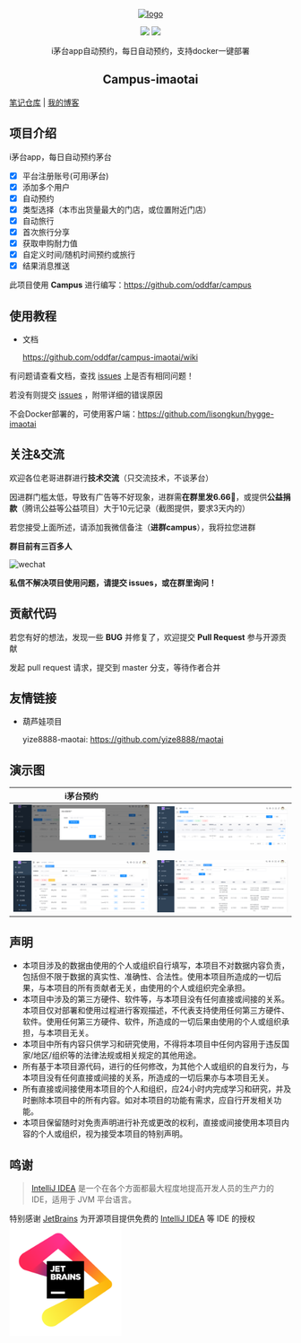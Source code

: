 <p align="center"><a href="https://oddfar.com/" target="_blank" rel="noopener noreferrer"><img width="180" src="https://note.oddfar.com/img/web.png" alt="logo"></a></p>

<p align="center">
  <a href="https://github.com/oddfar/campus-imaotai/stargazers"><img src="https://img.shields.io/github/stars/oddfar/campus-imaotai.svg"></a>
	<a href="https://github.com/oddfar/campus-imaotai/blob/master/LICENSE"><img src="https://img.shields.io/github/license/oddfar/campus-imaotai.svg"></a>
</p>



<p align="center"> i茅台app自动预约，每日自动预约，支持docker一键部署</p>

<h2 align="center">Campus-imaotai</h2>

  [笔记仓库](https://github.com/oddfar/notes)  |  [我的博客](https://oddfar.com)  

## 项目介绍

i茅台app，每日自动预约茅台

- [x] 平台注册账号(可用i茅台)
- [x] 添加多个用户
- [x] 自动预约
- [x] 类型选择（本市出货量最大的门店，或位置附近门店）
- [x] 自动旅行
- [x] 首次旅行分享
- [x] 获取申购耐力值
- [x] 自定义时间/随机时间预约或旅行
- [x] 结果消息推送

此项目使用 **Campus** 进行编写：<https://github.com/oddfar/campus>

## 使用教程

- 文档

  <https://github.com/oddfar/campus-imaotai/wiki>

有问题请查看文档，查找 [issues](https://github.com/oddfar/campus-imaotai/issues) 上是否有相同问题！

若没有则提交 [issues](https://github.com/oddfar/campus-imaotai/issues)  ，附带详细的错误原因

不会Docker部署的，可使用客户端：<https://github.com/lisongkun/hygge-imaotai>

## 关注&交流

欢迎各位老哥进群进行**技术交流**（只交流技术，不谈茅台）

因进群门槛太低，导致有广告等不好现象，进群需**在群里发6.66**🧧，或提供**公益捐款**（腾讯公益等公益项目）大于10元记录（截图提供，要求3天内的）

若您接受上面所述，请添加我微信备注（**进群campus**），我将拉您进群

**群目前有三百多人**

<img src="https://note.oddfar.com/img/my-wechat.jpg" alt="wechat" style="height:280px;" />

**私信不解决项目使用问题，请提交 issues，或在群里询问！**



## 贡献代码

若您有好的想法，发现一些 **BUG** 并修复了，欢迎提交 **Pull Request** 参与开源贡献

发起 pull request 请求，提交到 master 分支，等待作者合并

## 友情链接

- 葫芦娃项目

  yize8888-maotai: https://github.com/yize8888/maotai

## 演示图

| i茅台预约                                                    |                                                              |
| ------------------------------------------------------------ | ------------------------------------------------------------ |
| ![image-20230707144241399](.github/image-20230707144241399.png) | ![image-20230707144404638](.github/image-20230707144404638.png) |
|                                                              |                                                              |
| ![image-20230707144703842](.github/image-20230707144703842.png) | ![image-20230707145525709](.github/image-20230707145525709.png) |



## 声明

- 本项目涉及的数据由使用的个人或组织自行填写，本项目不对数据内容负责，包括但不限于数据的真实性、准确性、合法性。使用本项目所造成的一切后果，与本项目的所有贡献者无关，由使用的个人或组织完全承担。
- 本项目中涉及的第三方硬件、软件等，与本项目没有任何直接或间接的关系。本项目仅对部署和使用过程进行客观描述，不代表支持使用任何第三方硬件、软件。使用任何第三方硬件、软件，所造成的一切后果由使用的个人或组织承担，与本项目无关。
- 本项目中所有内容只供学习和研究使用，不得将本项目中任何内容用于违反国家/地区/组织等的法律法规或相关规定的其他用途。
- 所有基于本项目源代码，进行的任何修改，为其他个人或组织的自发行为，与本项目没有任何直接或间接的关系，所造成的一切后果亦与本项目无关。
- 所有直接或间接使用本项目的个人和组织，应24小时内完成学习和研究，并及时删除本项目中的所有内容。如对本项目的功能有需求，应自行开发相关功能。
- 本项目保留随时对免责声明进行补充或更改的权利，直接或间接使用本项目内容的个人或组织，视为接受本项目的特别声明。

## 鸣谢

> [IntelliJ IDEA](https://zh.wikipedia.org/zh-hans/IntelliJ_IDEA) 是一个在各个方面都最大程度地提高开发人员的生产力的 IDE，适用于 JVM 平台语言。

特别感谢 [JetBrains](https://www.jetbrains.com/?from=campus) 为开源项目提供免费的 [IntelliJ IDEA](https://www.jetbrains.com/idea/?from=campus) 等 IDE 的授权  
[<img src=".github/jetbrains-variant.png" width="200"/>](https://www.jetbrains.com/?from=campus)


